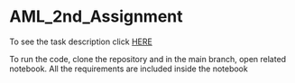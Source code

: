 # AML_2nd_Assignment
To see the task description click [HERE](https://hackmd.io/@gFZmdMTOQxGFHEFqqU8pMQ/Hk7A_FIRO)

To run the code, clone the repository and in the main branch, open related notebook.
All the requirements are included inside the notebook
